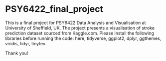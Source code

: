 # PSY6422_final_project
This is a final project for PSY6422 Data Analysis and Visualisation at University of Sheffield, UK. 
The project presents a visualisation of stroke prediction dataset sourced from Kaggle.com. 
Please install the following libraries before running the code: here, tidyverse, ggplot2, dplyr, ggthemes, viridis, tidyr, tinytex. 

Thank you!